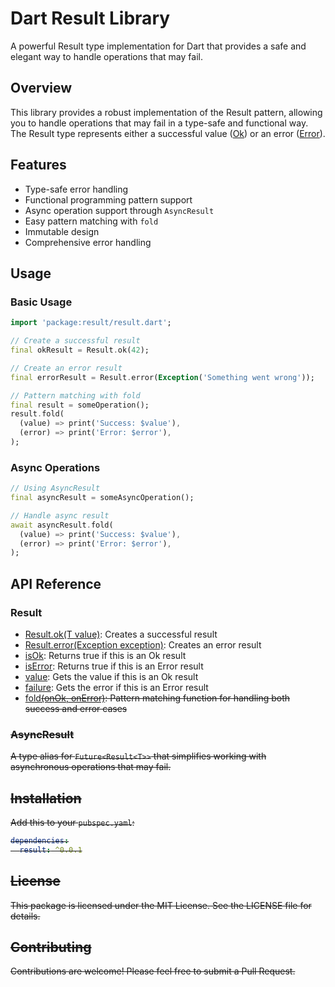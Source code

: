 # Dart Result Library

A powerful Result type implementation for Dart that provides a safe and elegant way to handle operations that may fail.

## Overview

This library provides a robust implementation of the Result pattern, allowing you to handle operations that may fail in a type-safe and functional way. The Result type represents either a successful value ([Ok](https://github.com/tihrasguinho/common/blob/main/result/lib/result.dart#L28-31)) or an error ([Error](https://github.com/tihrasguinho/common/blob/main/result/lib/result.dart#L33-36)).

## Features

- Type-safe error handling
- Functional programming pattern support
- Async operation support through `AsyncResult`
- Easy pattern matching with `fold`
- Immutable design
- Comprehensive error handling

## Usage

### Basic Usage

```dart
import 'package:result/result.dart';

// Create a successful result
final okResult = Result.ok(42);

// Create an error result
final errorResult = Result.error(Exception('Something went wrong'));

// Pattern matching with fold
final result = someOperation();
result.fold(
  (value) => print('Success: $value'),
  (error) => print('Error: $error'),
);
```

### Async Operations

```dart
// Using AsyncResult
final asyncResult = someAsyncOperation();

// Handle async result
await asyncResult.fold(
  (value) => print('Success: $value'),
  (error) => print('Error: $error'),
);
```

## API Reference

### Result<T>

- [Result.ok(T value)](https://github.com/tihrasguinho/common/blob/main/result/lib/result.dart#L28-31): Creates a successful result
- [Result.error(Exception exception)](https://github.com/tihrasguinho/common/blob/main/result/lib/result.dart#L33-36): Creates an error result
- [isOk](https://github.com/tihrasguinho/common/blob/main/result/lib/result.dart#L28-31): Returns true if this is an Ok result
- [isError](https://github.com/tihrasguinho/common/blob/main/result/lib/result.dart#L33-36): Returns true if this is an Error result
- [value](https://github.com/tihrasguinho/common/blob/main/result/lib/result.dart#L28-31): Gets the value if this is an Ok result
- [failure](https://github.com/tihrasguinho/common/blob/main/result/lib/result.dart#L33-36): Gets the error if this is an Error result
- [fold<S>(onOk, onError)](https://github.com/tihrasguinho/common/blob/main/result/lib/result.dart#L39-46): Pattern matching function for handling both success and error cases

### AsyncResult<T>

A type alias for `Future<Result<T>>` that simplifies working with asynchronous operations that may fail.

## Installation

Add this to your `pubspec.yaml`:

```yaml
dependencies:
  result: ^0.0.1
```

## License

This package is licensed under the MIT License. See the LICENSE file for details.

## Contributing

Contributions are welcome! Please feel free to submit a Pull Request.